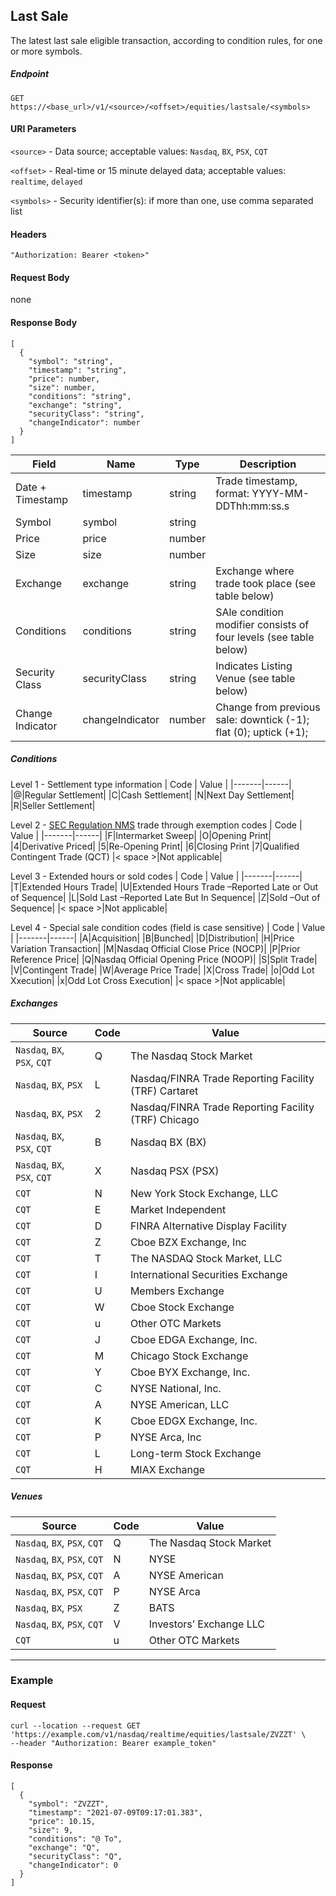 ## Last Sale

The latest last sale eligible transaction, according to condition rules, for one or more symbols.

##### Endpoint

`GET` `https://<base_url>/v1/<source>/<offset>/equities/lastsale/<symbols>`

#### URI Parameters

`<source>` - Data source; acceptable values: `Nasdaq`, `BX`, `PSX`, `CQT`

`<offset>` - Real-time or 15 minute delayed data; acceptable values: `realtime`, `delayed`

`<symbols>` - Security identifier(s): if more than one, use comma separated list

#### Headers

`"Authorization: Bearer <token>"`

#### Request Body

none

#### Response Body

```
[
  {
    "symbol": "string",
    "timestamp": "string",
    "price": number,
    "size": number,
    "conditions": "string",
    "exchange": "string",
    "securityClass": "string",
    "changeIndicator": number
  }
]
```

| Field | Name | Type | Description |
|-------|------|------|-------------|
| Date + Timestamp | timestamp  | string  | Trade timestamp, format: YYYY-MM-DDThh:mm:ss.s |
| Symbol| symbol| string  ||
| Price| price| number  ||
| Size| size| number ||
| Exchange| exchange| string  | Exchange where trade took place (see table below)|
| Conditions| conditions | string  | SAle condition modifier consists of four levels  (see table below)|
| Security Class| securityClass| string  |Indicates Listing Venue (see table below)|
| Change Indicator| changeIndicator| number  | Change from previous sale: downtick (-1); flat (0); uptick (+1); |

##### Conditions

Level 1 - Settlement type information
| Code | Value |
|-------|------|
|@|Regular Settlement|
|C|Cash Settlement|
|N|Next Day Settlement|
|R|Seller Settlement|

Level 2 - [SEC Regulation NMS](http://www.nasdaqtrader.com/Trader.aspx?id=RegNMS) trade through exemption codes
| Code | Value |
|-------|------|
|F|Intermarket Sweep|
|O|Opening Print|
|4|Derivative Priced|
|5|Re-Opening Print|
|6|Closing Print
|7|Qualified Contingent Trade (QCT)
|< space >|Not applicable|

Level 3 - Extended hours or sold codes
| Code | Value |
|-------|------|
|T|Extended Hours Trade|
|U|Extended Hours Trade –Reported Late or Out of Sequence|
|L|Sold Last –Reported Late But In Sequence|
|Z|Sold –Out of Sequence|
|< space >|Not applicable|

Level 4 - Special sale condition codes (field is case sensitive)
| Code | Value |
|-------|------|
|A|Acquisition|
|B|Bunched|
|D|Distribution|
|H|Price Variation Transaction|
|M|Nasdaq Official Close Price (NOCP)|
|P|Prior Reference Price|
|Q|Nasdaq Official Opening Price (NOOP)|
|S|Split Trade|
|V|Contingent Trade|
|W|Average Price Trade|
|X|Cross Trade|
|o|Odd Lot Xxecution|
|x|Odd Lot Cross Execution|
|< space >|Not applicable|

##### Exchanges

| Source | Code | Value |
|-------|-------|------|
|`Nasdaq`, `BX`, `PSX`, `CQT`|Q|The Nasdaq Stock Market|
|`Nasdaq`, `BX`, `PSX`|L|Nasdaq/FINRA Trade Reporting Facility (TRF) Cartaret|
|`Nasdaq`, `BX`, `PSX`|2|Nasdaq/FINRA Trade Reporting Facility (TRF) Chicago|
|`Nasdaq`, `BX`, `PSX`, `CQT`|B|Nasdaq BX (BX)|
|`Nasdaq`, `BX`, `PSX`, `CQT`|X|Nasdaq PSX (PSX)|
|`CQT`|N |New York Stock Exchange, LLC|
|`CQT`|E |Market Independent|
|`CQT`|D |FINRA Alternative Display Facility|
|`CQT`|Z |Cboe BZX Exchange, Inc|
|`CQT`|T |The NASDAQ Stock Market, LLC|
|`CQT`|I |International Securities Exchange|
|`CQT`|U |Members Exchange|
|`CQT`|W |Cboe Stock Exchange|
|`CQT`|u |Other OTC Markets|
|`CQT`|J |Cboe EDGA Exchange, Inc.|
|`CQT`|M |Chicago Stock Exchange|
|`CQT`|Y |Cboe BYX Exchange, Inc.|
|`CQT`|C |NYSE National, Inc.|
|`CQT`|A |NYSE American, LLC|
|`CQT`|K |Cboe EDGX Exchange, Inc.|
|`CQT`|P |NYSE Arca, Inc|
|`CQT`|L |Long-term Stock Exchange|
|`CQT`|H |MIAX Exchange|


##### Venues

| Source | Code | Value |
|-------|-------|------|
|`Nasdaq`, `BX`, `PSX`, `CQT`|Q|The Nasdaq Stock Market|
|`Nasdaq`, `BX`, `PSX`, `CQT`|N|NYSE|
|`Nasdaq`, `BX`, `PSX`, `CQT`|A|NYSE American|
|`Nasdaq`, `BX`, `PSX`, `CQT`|P|NYSE Arca|
|`Nasdaq`, `BX`, `PSX`|Z|BATS|
|`Nasdaq`, `BX`, `PSX`, `CQT`|V|Investors’ Exchange LLC|
|`CQT`|u|Other OTC Markets|


---


### Example

#### Request

```
curl --location --request GET 'https://example.com/v1/nasdaq/realtime/equities/lastsale/ZVZZT' \
--header "Authorization: Bearer example_token"
```

#### Response

```
[
  {
    "symbol": "ZVZZT",
    "timestamp": "2021-07-09T09:17:01.383",
    "price": 10.15,
    "size": 9,
    "conditions": "@ To",
    "exchange": "Q",
    "securityClass": "Q",
    "changeIndicator": 0
  }
]
```
